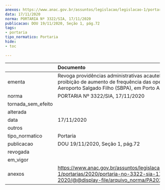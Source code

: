 ```yaml
---
anexos: https://www.anac.gov.br/assuntos/legislacao/legislacao-1/portarias/2020/portaria-no-3322-sia-17-11-2020/@@display-file/arquivo_norma/PA2020-3322.pdf
data: 17/11/2020
norma: PORTARIA Nº 3322/SIA, 17/11/2020
publicacao: DOU 19/11/2020, Seção 1, pág.72
tags:
- portaria
tipo_normatico: Portaria
hide: 
- toc 
 
---
```


|                    | Documento                                                                                                                                                     |
|:-------------------|:--------------------------------------------------------------------------------------------------------------------------------------------------------------|
| ementa             | Revoga providências administrativas acautelatórias de proibição de aumento de frequência das operações ao Aeroporto Salgado Filho (SBPA), em Porto Alegre/RS. |
| norma              | PORTARIA Nº 3322/SIA, 17/11/2020                                                                                                                              |
| tornada_sem_efeito |                                                                                                                                                               |
| alterada           |                                                                                                                                                               |
| data               | 17/11/2020                                                                                                                                                    |
| outros             |                                                                                                                                                               |
| tipo_normatico     | Portaria                                                                                                                                                      |
| publicacao         | DOU 19/11/2020, Seção 1, pág.72                                                                                                                               |
| revogada           |                                                                                                                                                               |
| em_vigor           |                                                                                                                                                               |
| anexos             | https://www.anac.gov.br/assuntos/legislacao/legislacao-1/portarias/2020/portaria-no-3322-sia-17-11-2020/@@display-file/arquivo_norma/PA2020-3322.pdf          |